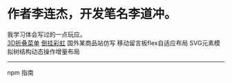 # 作者李连杰，开发笔名李道冲。
我学习体会写过的一点玩应。
<br/>
<a href="https://lidaochong.github.io/3dmenu/index.html">3D折叠菜单</a>
<a href="LiDaoChong.github.io/canvasrainbow/rainbow.html">倒挂彩虹</a>
<a herf="https://LiDaoChong.github.io/e-businesscut/index.html">国外某商品站仿写</a>
<a herf="https://LiDaoChong.github.io/flex-layout/flex-layout.html">移动留言板flex自适应布局</a>
<a herf="https://LiDaoChong.github.io/svgListTree/svgListTree.html">SVG元素模拟树结构动态操作增量布局</a>
<hr/>

<a herf="https://LiDaoChong.github.io/translate/npmstartguide.md">npm 指南</a>
